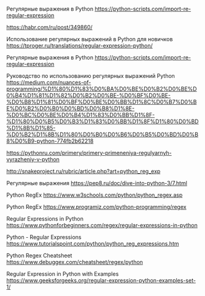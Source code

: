 Регулярные выражения в Python
https://python-scripts.com/import-re-regular-expression

https://habr.com/ru/post/349860/

Использование регулярных выражений в Python для новичков
https://tproger.ru/translations/regular-expression-python/

Регулярные выражения в Python
https://python-scripts.com/import-re-regular-expression

Руководство по использованию регулярных выражений Python
https://medium.com/nuances-of-programming/%D1%80%D1%83%D0%BA%D0%BE%D0%B2%D0%BE%D0%B4%D1%81%D1%82%D0%B2%D0%BE-%D0%BF%D0%BE-%D0%B8%D1%81%D0%BF%D0%BE%D0%BB%D1%8C%D0%B7%D0%BE%D0%B2%D0%B0%D0%BD%D0%B8%D1%8E-%D0%BC%D0%BE%D0%B4%D1%83%D0%BB%D1%8F-%D1%80%D0%B5%D0%B3%D1%83%D0%BB%D1%8F%D1%80%D0%BD%D1%8B%D1%85-%D0%B2%D1%8B%D1%80%D0%B0%D0%B6%D0%B5%D0%BD%D0%B8%D0%B9-python-774fb2b62218

https://pythonru.com/primery/primery-primeneniya-regulyarnyh-vyrazheniy-v-python

http://snakeproject.ru/rubric/article.php?art=python_reg_exp

Регулярные выражения
https://pep8.ru/doc/dive-into-python-3/7.html

Python RegEx
https://www.w3schools.com/python/python_regex.asp

Python RegEx
https://www.programiz.com/python-programming/regex

Regular Expressions in Python
https://www.pythonforbeginners.com/regex/regular-expressions-in-python

Python - Regular Expressions
https://www.tutorialspoint.com/python/python_reg_expressions.htm

Python Regex Cheatsheet
https://www.debuggex.com/cheatsheet/regex/python

Regular Expression in Python with Examples
https://www.geeksforgeeks.org/regular-expression-python-examples-set-1/
